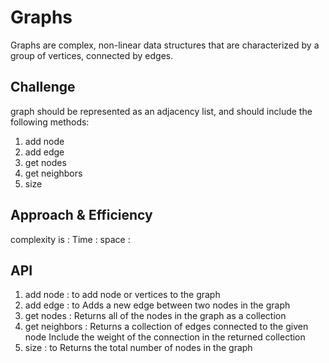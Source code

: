 # Graphs
<!-- Short summary or background information -->
Graphs are complex, non-linear data structures that are characterized by a group of vertices, connected by edges.
## Challenge
<!-- Description of the challenge -->
graph should be represented as an adjacency list, and should include the following methods:

1. add node
2. add edge
3. get nodes
4. get neighbors
5. size

## Approach & Efficiency
<!-- What approach did you take? Why? What is the Big O space/time for this approach? -->
complexity is :
Time :
space :

## API
<!-- Description of each method publicly available in your Graph -->
1. add node :
to add node or vertices to the graph
2. add edge :
to Adds a new edge between two nodes in the graph
3. get nodes :
Returns all of the nodes in the graph as a collection 
4. get neighbors :
Returns a collection of edges connected to the given node Include the weight of the connection in the returned collection
5. size :
to Returns the total number of nodes in the graph